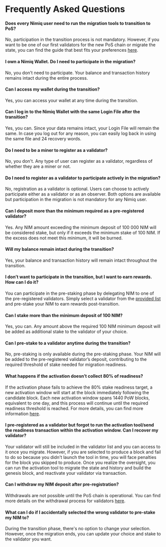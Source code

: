 # Frequently Asked Questions

#### Does every Nimiq user need to run the migration tools to transition to PoS?

No, participation in the transition process is not mandatory. However, if you want to be one of our first validators for the new PoS chain or migrate the state, you can find the guide that best fits your preferences [here](/migration/).

#### I own a Nimiq Wallet. Do I need to participate in the migration?

No, you don’t need to participate. Your balance and transaction history remains intact during the entire process.

#### Can I access my wallet during the transition?

Yes, you can access your wallet at any time during the transition.

#### Can I log in to the Nimiq Wallet with the same Login File after the transition?

Yes, you can. Since your data remains intact, your Login File will remain the same. In case you log out for any reason, you can easily log back in using the same file and 24 recovery words.

#### Do I need to be a miner to register as a validator?

No, you don't. Any type of user can register as a validator, regardless of whether they are a miner or not.

#### Do I need to register as a validator to participate actively in the migration?

No, registration as a validator is optional. Users can choose to actively participate either as a validator or as an observer. Both options are available but participation in the migration is not mandatory for any Nimiq user.

#### Can I deposit more than the minimum required as a pre-registered validator?

Yes. Any NIM amount exceeding the minimum deposit of 100 000 NIM will be considered stake, but only if it exceeds the minimum stake of 100 NIM. If the excess does not meet this minimum, it will be burned.

#### Will my balance remain intact during the transition?

Yes, your balance and transaction history will remain intact throughout the transition.

#### I don’t want to participate in the transition, but I want to earn rewards. How can I do it?

You can participate in the pre-staking phase by delegating NIM to one of the pre-registered validators. Simply select a validator from the [provided list]() and pre-stake your NIM to earn rewards post-transition.

#### Can I stake more than the minimum deposit of 100 NIM?

Yes, you can. Any amount above the required 100 NIM minimum deposit will be added as additional stake to the validator of your choice.

#### Can I pre-stake to a validator anytime during the transition?

No, pre-staking is only available during the pre-staking phase. Your NIM will be added to the pre-registered validator’s deposit, contributing to the required threshold of stake needed for migration readiness.

#### What happens if the activation doesn’t collect 80% of readiness?

If the activation phase fails to achieve the 80% stake readiness target, a new activation window will start at the block immediately following the candidate block. Each new activation window spans 1440 PoW blocks, equivalent to one day, and this process will continue until the required readiness threshold is reached. For more details, you can find more information [here](migration-technical-details#activation-phase).

#### I pre-registered as a validator but forgot to run the activation tool/send the readiness transaction within the activation window. Can I recover my validator?

Your validator will still be included in the validator list and you can access to it once you migrate. However, if you are selected to produce a block and fail to do so because you didn't launch the tool in time, you will face penalties for the block you skipped to produce. Once you realize the oversight, you can run the activation tool to migrate the state and history and build the genesis block, and reactivate your validator via transaction.

#### Can I withdraw my NIM deposit after pre-registration?

Withdrawals are not possible until the PoS chain is operational. You can find more details on the withdrawal process for validators [here](/learn/protocol/validators/validators-and-stakers.md).

#### What can I do if I accidentally selected the wrong validator to pre-stake my NIM to?

During the transition phase, there's no option to change your selection. However, once the migration ends, you can update your choice and stake to the validator you want.